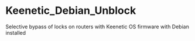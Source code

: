 # Keenetic_Debian_Unblock
 Selective bypass of locks on routers with Keenetic OS firmware with Debian installed
